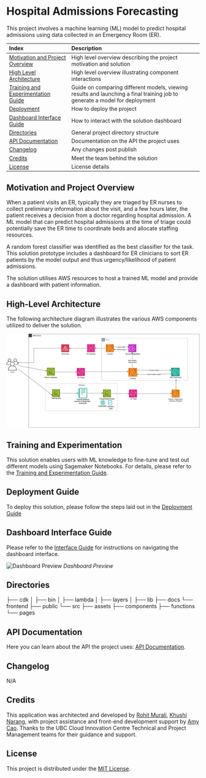 
# Hospital Admissions Forecasting

This project involves a machine learning (ML) model to predict hospital admissions using data collected in an Emergency Room (ER).


| Index                                               | Description                                             |
| :-------------------------------------------------- | :------------------------------------------------------ |
| [Motivation and Project Overview](#motivation-and-project-overview) | High level overview describing the project motivation and solution |
| [High Level Architecture](#high-level-architecture) | High level overview illustrating component interactions |
| [Training and Experimentation Guide](#training-and-experimentation) | Guide on comparing different models, viewing results and launching a final training job to generate a model for deployment |
| [Deployment](#deployment-guide)                     | How to deploy the project                               |
| [Dashboard Interface Guide](#dashboard-interface-guide)                           | How to interact with the solution dashboard                                    |
| [Directories](#directories)                         | General project directory structure                     |
| [API Documentation](#api-documentation)             | Documentation on the API the project uses               |
| [Changelog](#changelog)                             | Any changes post publish                                |
| [Credits](#credits)                                 | Meet the team behind the solution                       |
| [License](#license)                                 | License details                                         |

## Motivation and Project Overview

When a patient visits an ER, typically they are triaged by ER nurses to collect preliminary information about the visit, and a few hours later, the patient receives a decision from a doctor regarding hospital admission. A ML model that can predict hospital admissions at the time of triage could potentially save the ER time to coordinate beds and allocate staffing resources.

A random forest classifier was identified as the best classifier for the task. This solution prototype includes a dashboard for ER clinicians to sort ER patients by the model output and thus urgency/likelihood of patient admissions.

The solution utilises AWS resources to host a trained ML model and provide a dashboard with patient information.

## High-Level Architecture

The following architecture diagram illustrates the various AWS components utilized to deliver the solution.

![Architecture Diagram](./docs/images/architecture.jpg)


## Training and Experimentation

This solution enables users with ML knowledge to fine-tune and test out different models using Sagemaker Notebooks. For details, please refer to the [Training and Experimentation Guide](./docs/Training-and-experimentation-guide.pdf).

## Deployment Guide

To deploy this solution, please follow the steps laid out in the [Deployment Guide](./docs/deploymentGuide.md)

## Dashboard Interface Guide

Please refer to the [Interface Guide](./docs/interfaceGuide.md) for instructions on navigating the dashboard interface.

![Dashboard Preview](https://placehold.co/600x400)
*Dashboard Preview*

## Directories

├── cdk
│   ├── bin
│   ├── lambda
│   ├── layers
│   ├── lib
├── docs
└── frontend
    ├── public
    └── src
        ├── assets
        ├── components
        ├── functions
        └── pages

## API Documentation

Here you can learn about the API the project uses: [API Documentation](./docs/api-documentation.md).

## Changelog

N/A


## Credits

This application was architected and developed by [Rohit Murali](https://www.linkedin.com/in/muralirohit), [Khushi Narang](https://www.linkedin.com/in/khushi-narang-2029a9213), with project assistance and front-end development support by [Amy Cao](https://www.linkedin.com/in/amy-c-2313121b1/). Thanks to the UBC Cloud Innovation Centre Technical and Project Management teams for their guidance and support.

## License

This project is distributed under the [MIT License](LICENSE).

